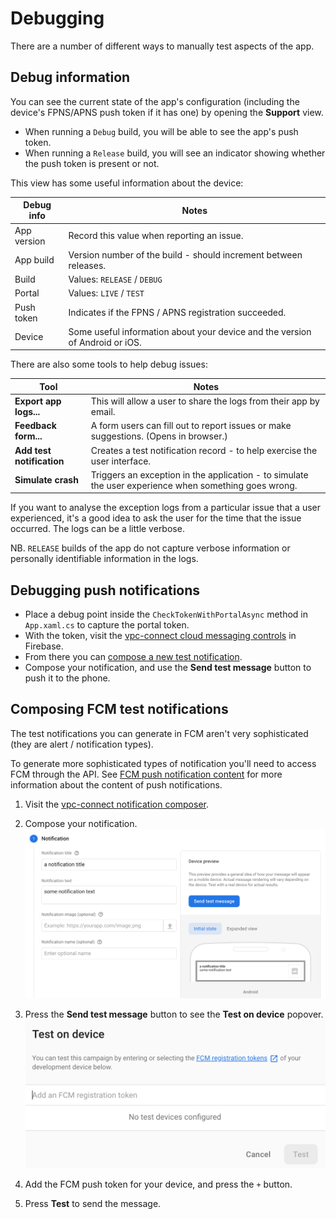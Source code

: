 # Debugging

There are a number of different ways to manually test aspects of the app.

## Debug information

You can see the current state of the app's configuration (including the device's FPNS/APNS push token if it has one) by opening the **Support** view.

* When running a `Debug` build, you will be able to see the app's push token.
* When running a `Release` build, you will see an indicator showing whether the push token is present or not.

This view has some useful information about the device:

| Debug info | Notes |
|-|-|
| App version | Record this value when reporting an issue. |
| App build | Version number of the build - should increment between releases. |
| Build | Values: `RELEASE` / `DEBUG` |
| Portal | Values: `LIVE` / `TEST` |
| Push token | Indicates if the FPNS / APNS registration succeeded. |
| Device | Some useful information about your device and the version of Android or iOS. |

There are also some tools to help debug issues:

| Tool | Notes |
|-|-|
| **Export app logs...** | This will allow a user to share the logs from their app by email. |
| **Feedback form...** | A form users can fill out to report issues or make suggestions. (Opens in browser.) |
| **Add test notification** | Creates a test notification record - to help exercise the user interface. |
| **Simulate crash** | Triggers an exception in the application - to simulate the user experience when something goes wrong. |

If you want to analyse the exception logs from a particular issue that a user experienced, it's a good idea to ask the user for the time that the issue occurred. The logs can be a little verbose.

NB. `RELEASE` builds of the app do not capture verbose information or personally identifiable information in the logs.

## Debugging push notifications

* Place a debug point inside the `CheckTokenWithPortalAsync` method in `App.xaml.cs` to capture the portal token.
* With the token, visit the [vpc-connect cloud messaging controls](https://console.firebase.google.com/project/vpc-connect/notification) in Firebase.
* From there you can [compose a new test notification](https://console.firebase.google.com/project/vpc-connect/notification/compose).
* Compose your notification, and use the **Send test message** button to push it to the phone.

## Composing FCM test notifications

The test notifications you can generate in FCM aren't very sophisticated (they are alert / notification types).

To generate more sophisticated types of notification you'll need to access FCM through the API. See [FCM push notification content](push-content.md) for more information about the content of push notifications.

1. Visit the [vpc-connect notification composer](https://console.firebase.google.com/project/vpc-connect/notification/compose).

2. Compose your notification.
  ![Composing a push notification in Firebase Cloud Messaging](images/fcm-compose-notification.png)

3. Press the **Send test message** button to see the **Test on device** popover.
  ![Sending a test notification to a device](images/fcm-send-to-device.png)

4. Add the FCM push token for your device, and press the `+` button.

5. Press **Test** to send the message.
